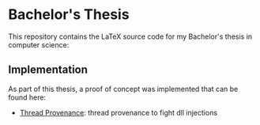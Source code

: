 # Bachelor's Thesis

This repository contains the LaTeX source code for my Bachelor's thesis in computer science:

## Implementation

As part of this thesis, a proof of concept was implemented that can be found here:

- [Thread Provenance](https://github.com/dennisfischer/thread-provenance): thread provenance to fight dll injections
